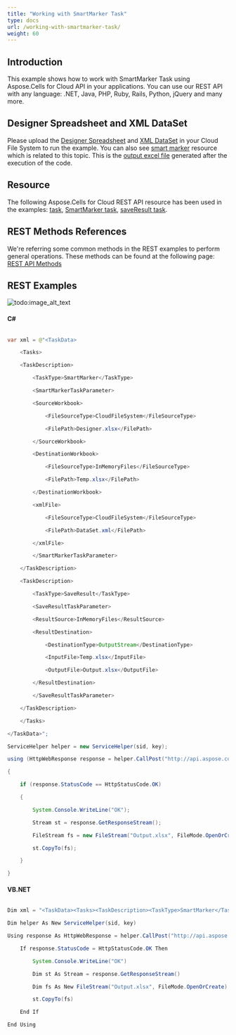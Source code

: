 ```yaml
---
title: "Working with SmartMarker Task"
type: docs
url: /working-with-smartmarker-task/
weight: 60
---
```


## **Introduction**
This example shows how to work with SmartMarker Task using Aspose.Cells for Cloud API in your applications. You can use our REST API with any language: .NET, Java, PHP, Ruby, Rails, Python, jQuery and many more.
## **Designer Spreadsheet and XML DataSet**
Please upload the [Designer Spreadsheet](attachments/1540274/1837214.xlsx) and [XML DataSet](attachments/1540274/1837210.xml) in your Cloud File System to run the example. You can also see [smart marker]() resource which is related to this topic. This is the [output excel file](attachments/1540274/1837211.xlsx) generated after the execution of the code.
## **Resource**
The following Aspose.Cells for Cloud REST API resource has been used in the examples: [task](), [SmartMarker task](), [saveResult task]().
## **REST Methods References**
We're referring some common methods in the REST examples to perform general operations. These methods can be found at the following page: [REST API Methods](http://www.aspose.com/docs/display/rest/REST+API+Methods)
## **REST Examples**
![todo:image_alt_text](/plugins/servlet/confluence/placeholder/unknown-macro)
#### **C#**
```java

var xml = @"<TaskData>

    <Tasks>

    <TaskDescription>

        <TaskType>SmartMarker</TaskType>

        <SmartMarkerTaskParameter>

        <SourceWorkbook>

            <FileSourceType>CloudFileSystem</FileSourceType>

            <FilePath>Designer.xlsx</FilePath>

        </SourceWorkbook>

        <DestinationWorkbook>

            <FileSourceType>InMemoryFiles</FileSourceType>

            <FilePath>Temp.xlsx</FilePath>

        </DestinationWorkbook>

        <xmlFile>

            <FileSourceType>CloudFileSystem</FileSourceType>

            <FilePath>DataSet.xml</FilePath>

        </xmlFile>

        </SmartMarkerTaskParameter>

    </TaskDescription>

    <TaskDescription>

        <TaskType>SaveResult</TaskType>

        <SaveResultTaskParameter>

        <ResultSource>InMemoryFiles</ResultSource>

        <ResultDestination>

            <DestinationType>OutputStream</DestinationType>

            <InputFile>Temp.xlsx</InputFile>

            <OutputFile>Output.xlsx</OutputFile>

        </ResultDestination>

        </SaveResultTaskParameter>

    </TaskDescription>

    </Tasks>

</TaskData>";

ServiceHelper helper = new ServiceHelper(sid, key);

using (HttpWebResponse response = helper.CallPost("http://api.aspose.com/v3.0/cells/task/runtask", xml, "application/xml"))

{

    if (response.StatusCode == HttpStatusCode.OK)

    {

        System.Console.WriteLine("OK");

        Stream st = response.GetResponseStream();

        FileStream fs = new FileStream("Output.xlsx", FileMode.OpenOrCreate);

        st.CopyTo(fs);

    }

}

```
#### **VB.NET**
```java

Dim xml = "<TaskData><Tasks><TaskDescription><TaskType>SmartMarker</TaskType><SmartMarkerTaskParameter><SourceWorkbook><FileSourceType>CloudFileSystem</FileSourceType><FilePath>Designer.xlsx</FilePath></SourceWorkbook><DestinationWorkbook><FileSourceType>InMemoryFiles</FileSourceType><FilePath>Temp.xlsx</FilePath></DestinationWorkbook><xmlFile><FileSourceType>CloudFileSystem</FileSourceType><FilePath>DataSet.xml</FilePath></xmlFile></SmartMarkerTaskParameter></TaskDescription><TaskDescription><TaskType>SaveResult</TaskType><SaveResultTaskParameter><ResultSource>InMemoryFiles</ResultSource><ResultDestination><DestinationType>OutputStream</DestinationType><InputFile>Temp.xlsx</InputFile><OutputFile>Output.xlsx</OutputFile></ResultDestination></SaveResultTaskParameter></TaskDescription></Tasks></TaskData>"

Dim helper As New ServiceHelper(sid, key)

Using response As HttpWebResponse = helper.CallPost("http://api.aspose.com/v3.0/cells/task/runtask", xml, "application/xml")

	If response.StatusCode = HttpStatusCode.OK Then

		System.Console.WriteLine("OK")

		Dim st As Stream = response.GetResponseStream()

		Dim fs As New FileStream("Output.xlsx", FileMode.OpenOrCreate)

		st.CopyTo(fs)

	End If

End Using



```

